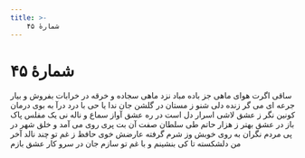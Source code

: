 ```yaml
---
title: >-
    شمارهٔ ۴۵
---
```

# شمارهٔ ۴۵

ساقی اگرت هوای ماهی
جز باده مباد نزد ماهی
سجاده و خرقه در خرابات
بفروش و بیار جرعه ای می
گر زنده دلی شنو ز مستان
در گلشن جان ندا یا حی
با درد درآ به بوی درمان
کونین نگر ز عشق لاشی
اسرار دل است در ره عشق
آواز سماع و ناله نی
یک مفلس پاک باز در عشق
بهتر ز هزار حاتم طی
سلطان صفت آن بت پری روی
می آمد و خلق شهر در پی
مردم نگران به روی خوبش
وز شرم گرفته عارضش خوی
حافظ ز غم تو چند نالد
آخر من دلشکسته تا کی
بنشینم و با غم تو سازم
جان در سرو کار عشق بازم

